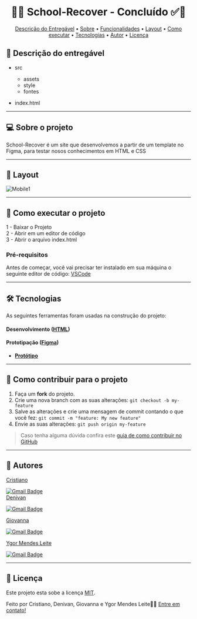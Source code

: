 <!-- MODELO PROJETO FINALIZADO -->
<h1 align="center"> 
	  🚀✅ School-Recover - Concluído ✅🚀
</h1>

<!-- ---------------------------------------------------------------------- -->

<!-- MODELO MENU DE NAVEGAÇÃO -->
<p align="center">
 <a href="#-Descrição-do-entregável">Descrição do Entregável</a> •
 <a href="#-sobre-o-projeto">Sobre</a> •
 <a href="#-funcionalidades">Funcionalidades</a> •
 <a href="#-layout">Layout</a> • 
 <a href="#-como-executar-o-projeto">Como executar</a> • 
 <a href="#-tecnologias">Tecnologias</a> • 
 <a href="#-autor">Autor</a> • 
 <a href="#user-content--licença">Licença</a>
</p>

<!-- ---------------------------------------------------------------------- -->

<!-- MODELO DE DESCRIÇÃO -->
## 📄 Descrição do entregável

<!-- EXEMPLO DE DESCRIÇÃO DE UM PROJETO: -->
- src
  - assets
  - style
  - fontes
    
- index.html 

---

<!-- ---------------------------------------------------------------------- -->

<!-- MODELO DESCRIÇÃO SOBRE O PROJETO: -->
## 💻 Sobre o projeto

<!-- EXPLICA O MOTIVO DO PROJETO -->
School-Recover é um site que desenvolvemos a partir de um template no Figma, para testar nosos conhecimentos em HTML e CSS

---

<!-- ---------------------------------------------------------------------- -->

<!-- EXEMPLO DE LAYOUT: -->
## 🎨 Layout

<!-- AQUI VOCÊ PASSA O CAMINHO DA IMAGEM -->
![Mobile1]()

---

<!-- ---------------------------------------------------------------------- -->

<!-- MODELO DE COMO EXECUTAR O PROJETO -->
## 🚀 Como executar o projeto

1 - Baixar o Projeto <br>
2 - Abrir em um editor de código<br>
3 - Abrir o arquivo index.html

<!-- ---------------------------------------------------------------------- -->

<!-- MODELO DE PRÉ REQUISITOS -->
### Pré-requisitos

Antes de começar, você vai precisar ter instalado em sua máquina o seguinte editor de código:
[VSCode](https://code.visualstudio.com/)

---

<!-- ---------------------------------------------------------------------- -->

<!-- MODELO DE TECNOLOGIAS -->
## 🛠 Tecnologias

As seguintes ferramentas foram usadas na construção do projeto:

#### **Desenvolvimento**  ([HTML](https://reactjs.org/)) 


#### **Prototipação** ([Figma](https://www.figma.com/))

- **[Protótipo](https://www.figma.com/file/J1zv4Q8hCFhxhuZE5XINxu/Prototipa%C3%A7%C3%A3o-desafio-Digitalk?t=9EYQVYnf9XIZWWZr-1)**

---

<!-- ---------------------------------------------------------------------- -->

<!-- MODELO DE COMO CONTRIBUIR PARA O PROJETO -->
## 💪 Como contribuir para o projeto

1. Faça um **fork** do projeto.
2. Crie uma nova branch com as suas alterações: `git checkout -b my-feature`
3. Salve as alterações e crie uma mensagem de commit contando o que você fez: `git commit -m "feature: My new feature"`
4. Envie as suas alterações: `git push origin my-feature`
> Caso tenha alguma dúvida confira este [guia de como contribuir no GitHub](./CONTRIBUTING.md)

---

<!-- ---------------------------------------------------------------------- -->

<!-- MODELO DE AUTOR-->
## 🦸 Autores

<a href="https://www.linkedin.com/in/ygor-leite-02920128b/">
Cristiano</a>
 <br />
 
[![Gmail Badge](https://img.shields.io/badge/-ygormendesleite86@gmail.com-c14438?style=flat-square&logo=Gmail&logoColor=white&link=mailto:ygormendesleite86@gmail.com)](mailto:ygormendesleite86@gmail.com)
<br />
<a href="https://www.linkedin.com/in/ygor-leite-02920128b/">
Denivan</a> 
 
[![Gmail Badge](https://img.shields.io/badge/-denivanbass@gmail.com-c14438?style=flat-square&logo=Gmail&logoColor=white&link=mailto:denivanbass@gmail.com)](mailto:denivanbass@gmail.com)

<a href="https://www.linkedin.com/in/ygor-leite-02920128b/">
Giovanna</a>
 <br />
 
[![Gmail Badge](https://img.shields.io/badge/-ygormendesleite86@gmail.com-c14438?style=flat-square&logo=Gmail&logoColor=white&link=mailto:ygormendesleite86@gmail.com)](mailto:ygormendesleite86@gmail.com)

<a href="https://www.linkedin.com/in/ygor-leite-02920128b/">
Ygor Mendes Leite</a>
 <br />
 
[![Gmail Badge](https://img.shields.io/badge/-ygormendesleite86@gmail.com-c14438?style=flat-square&logo=Gmail&logoColor=white&link=mailto:ygormendesleite86@gmail.com)](mailto:ygormendesleite86@gmail.com)

---

<!-- ---------------------------------------------------------------------- -->

<!-- MODELO DE LICENÇA -->
## 📝 Licença

Este projeto esta sobe a licença [MIT](./LICENSE).

Feito por Cristiano, Denivan, Giovanna e Ygor Mendes Leite👋🏽 [Entre em contato!](https://www.linkedin.com/in/ygor-leite-02920128b/)

